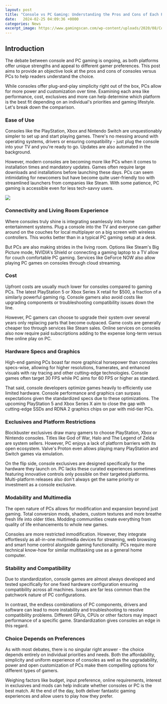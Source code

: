 ```yaml
---
layout: post
title: "Console vs PC Gaming: Understanding the Pros and Cons of Each Platform"
date:   2024-02-25 04:09:36 +0000
categories: News
excerpt_image: https://www.gamingscan.com/wp-content/uploads/2020/08/Console-vs-PC-Gaming.jpg
---
```

## Introduction 

The debate between console and PC gaming is ongoing, as both platforms offer unique strengths and appeal to different gamer preferences. This post aims to provide an objective look at the pros and cons of consoles versus PCs to help readers understand the choice. 

While consoles offer plug-and-play simplicity right out of the box, PCs allow for more power and customization over time. Examining each area like performance, cost, exclusives and more can help determine which platform is the best fit depending on an individual's priorities and gaming lifestyle. Let's break down the comparison.

### Ease of Use

Consoles like the PlayStation, Xbox and Nintendo Switch are unquestionably simpler to set up and start playing games. There's no messing around with operating systems, drivers or ensuring compatibility - just plug the console into your TV and you're ready to go. Updates are also automated in the background. 

However, modern consoles are becoming more like PCs when it comes to installation times and mandatory updates. Games often require large downloads and installations before launching these days. PCs can seem intimidating for newcomers but have become quite user-friendly too with streamlined launchers from companies like Steam. With some patience, PC gaming is accessible even for less tech-savvy users.


![](https://www.gamingscan.com/wp-content/uploads/2020/08/Console-vs-PC-Gaming.jpg)
### Connectivity and Living Room Experience  

Where consoles truly shine is integrating seamlessly into home entertainment systems. Plug a console into the TV and everyone can gather around on the couches for local multiplayer on a big screen with wireless controllers. This works better than in a typical PC gaming setup at a desk.

But PCs are also making strides in the living room. Options like Steam's Big Picture mode, NVIDIA's Shield or connecting a gaming laptop to a TV allow for couch comfortable PC gaming. Services like GeForce NOW also allow playing PC games on consoles through cloud streaming.

### Cost

Upfront costs are usually much lower for consoles compared to gaming PCs. The latest PlayStation 5 or Xbox Series X retail for $500, a fraction of a similarly powerful gaming rig. Console gamers also avoid costs like upgrading components or troubleshooting compatibility issues down the line. 

However, PC gamers can choose to upgrade their system over several years only replacing parts that become outpaced. Game costs are generally cheaper too through services like Steam sales. Online services on consoles also now require paid subscriptions adding to the expense long-term versus free online play on PC.

### Hardware Specs and Graphics

High-end gaming PCs boast far more graphical horsepower than consoles specs-wise, allowing for higher resolutions, framerates, and enhanced visuals with ray tracing and other cutting-edge technologies. Console games often target 30 FPS while PC aims for 60 FPS or higher as standard.

That said, console developers optimize games heavily to efficiently use limited hardware. Console performance and graphics can surpass expectations given the standardized specs due to these optimizations. The upcoming PlayStation 5 and Xbox Series X aim to close the gap with cutting-edge SSDs and RDNA 2 graphics chips on par with mid-tier PCs.

### Exclusives and Platform Restrictions

Blockbuster exclusives draw many gamers to choose PlayStation, Xbox or Nintendo consoles. Titles like God of War, Halo and The Legend of Zelda are system sellers. However, PC enjoys a lack of platform barriers with its open ecosystem. Valve's Proton even allows playing many PlayStation and Switch games via emulation.

On the flip side, console exclusives are designed specifically for the hardware they launch on. PC lacks these curated experiences sometimes featuring innovative controls only possible on their targeted platforms. Multi-platform releases also don't always get the same priority or investment as a console exclusive.

### Modability and Multimedia 

The open nature of PCs allows for modification and expansion beyond just gaming. Total conversion mods, shaders, custom textures and more breathe fresh life into older titles. Modding communities create everything from quality of life enhancements to whole new games. 

Consoles are more restricted inmodification. However, they integrate effortlessly as all-in-one multimedia devices for streaming, web browsing and smart home control alongside gaming functionality. PCs require more technical know-how for similar multitasking use as a general home computer.

### Stability and Compatibility

Due to standardization, console games are almost always developed and tested specifically for one fixed hardware configuration ensuring compatibility across all machines. Issues are far less common than the patchwork nature of PC configurations.

In contrast, the endless combinations of PC components, drivers and software can lead to more instability and troubleshooting to resolve compatibility problems. Different GPUs, CPUs or other factors may impact performance of a specific game. Standardization gives consoles an edge in this regard.

### Choice Depends on Preferences

As with most debates, there is no singular right answer - the choice depends entirely on individual priorities and needs. Both the affordability, simplicity and uniform experience of consoles as well as the upgradability, power and open customization of PCs make them compelling options for different types of gamers. 

Weighing factors like budget, input preference, online requirements, interest in exclusives and mods can help indicate whether consoles or PC is the best match. At the end of the day, both deliver fantastic gaming experiences and allow users to play how they prefer.